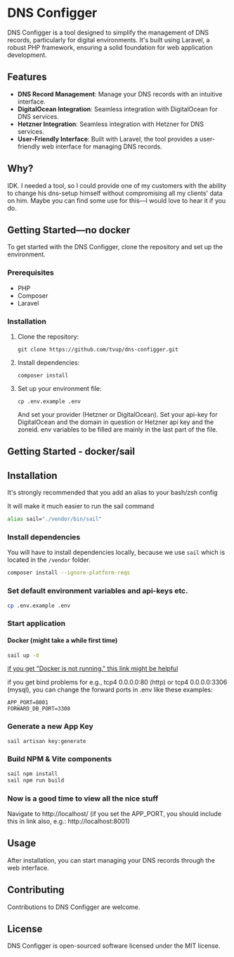 # DNS Configger

DNS Configger is a tool designed to simplify the management of DNS records, particularly for digital environments. It's built using Laravel, a robust PHP framework, ensuring a solid foundation for web application development.

## Features

- **DNS Record Management**: Manage your DNS records with an intuitive interface.
- **DigitalOcean Integration**: Seamless integration with DigitalOcean for DNS services.
- **Hetzner Integration**: Seamless integration with Hetzner for DNS services.
- **User-Friendly Interface**: Built with Laravel, the tool provides a user-friendly web interface for managing DNS records.

## Why?
IDK.
I needed a tool,
so I could provide one of my customers with the ability
to change his dns-setup himself without compromising all my clients'
data on him.
Maybe you can find some use for this—I would love to hear it if you do.

## Getting Started—no docker

To get started with the DNS Configger, clone the repository and set up the environment.

### Prerequisites

- PHP
- Composer
- Laravel

### Installation

1. Clone the repository:
   ```
   git clone https://github.com/tvup/dns-configger.git
   ```
2. Install dependencies:
   ```
   composer install
   ```
3. Set up your environment file:
   ```
   cp .env.example .env
   ```
   And set your provider (Hetzner or DigitalOcean).
   Set your api-key for DigitalOcean and the domain in question or Hetzner api key and the zoneid.
   env variables to be filled are mainly
   in the last part of the file.

## Getting Started - docker/sail
## Installation
<p>It's strongly recommended that you add an alias to your bash/zsh config</p>
<p>It will make it much easier to run the sail command</p>

```bash
alias sail="./vendor/bin/sail"
```

### Install dependencies
You will have to install dependencies locally, because we use `sail` which is located in the `/vendor` folder.

```bash
composer install --ignore-platform-reqs
```

### Set default environment variables and api-keys etc.

```bash
cp .env.example .env
```

### Start application

#### Docker (might take a while first time)
```bash
sail up -d
```
[if you get "Docker is not running." this link might be helpful](https://docs.docker.com/engine/install/linux-postinstall/)

if you get bind problems for e.g., tcp4 0.0.0.0:80 (http) or tcp4 0.0.0.0:3306 (mysql),
you can change the forward ports in .env like these examples:
```.dotenv
APP_PORT=8001
FORWARD_DB_PORT=3308
```

### Generate a new App Key
```bash
sail artisan key:generate
```


### Build NPM & Vite components

```bash
sail npm install
sail npm run build 
```

### Now is a good time to view all the nice stuff
Navigate to http://localhost/
(if you set the APP_PORT, you should include this in link also, e.g.: http://localhost:8001)


## Usage

After installation, you can start managing your DNS records through the web interface.

## Contributing

Contributions to DNS Configger are welcome.

## License

DNS Configger is open-sourced software licensed under the MIT license.

